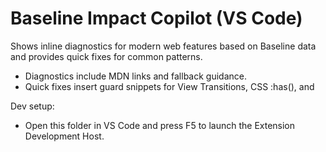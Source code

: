 # Baseline Impact Copilot (VS Code)

Shows inline diagnostics for modern web features based on Baseline data and provides quick fixes for common patterns.

- Diagnostics include MDN links and fallback guidance.
- Quick fixes insert guard snippets for View Transitions, CSS :has(), and <dialog>.

Dev setup:
- Open this folder in VS Code and press F5 to launch the Extension Development Host.
